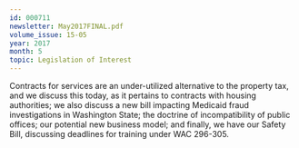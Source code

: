 ```yaml
---
id: 000711
newsletter: May2017FINAL.pdf
volume_issue: 15-05
year: 2017
month: 5
topic: Legislation of Interest
---
```


Contracts for services are an under-utilized alternative to the property tax, and we discuss this today, as it pertains to contracts with housing authorities; we also discuss a new bill impacting Medicaid fraud investigations in Washington State; the doctrine of incompatibility of public offices; our potential new business model; and finally, we have our Safety Bill, discussing deadlines for training under WAC 296-305.